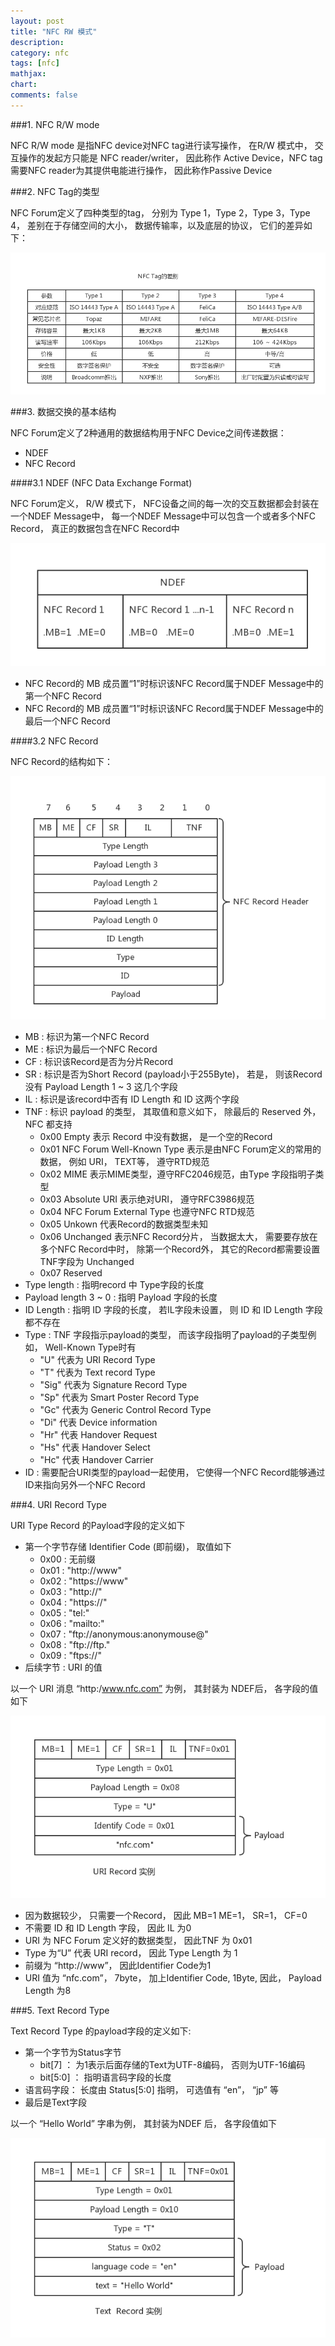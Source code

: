 ```yaml
---
layout: post
title: "NFC RW 模式"
description:
category: nfc
tags: [nfc]
mathjax: 
chart:
comments: false
---
```


###1. NFC R/W mode

NFC R/W mode 是指NFC device对NFC tag进行读写操作， 在R/W 模式中， 交互操作的发起方只能是 NFC reader/writer， 因此称作 Active Device，NFC tag需要NFC reader为其提供电能进行操作， 因此称作Passive Device

###2. NFC Tag的类型

NFC Forum定义了四种类型的tag， 分别为 Type 1，Type 2，Type 3，Type 4， 差别在于存储空间的大小， 数据传输率，以及底层的协议， 它们的差异如下：

![NFC Tag的差异](/images/nfc/nfc-tags.png)

###3. 数据交换的基本结构

NFC Forum定义了2种通用的数据结构用于NFC Device之间传递数据：

+ NDEF
+ NFC Record

####3.1 NDEF (NFC Data Exchange Format)

NFC Forum定义， R/W 模式下， NFC设备之间的每一次的交互数据都会封装在一个NDEF Message中， 每一个NDEF Message中可以包含一个或者多个NFC Record， 真正的数据包含在NFC Record中

![NDEF](/images/nfc/NDEF.png)

+ NFC Record的 MB 成员置“1”时标识该NFC Record属于NDEF Message中的第一个NFC Record
+ NFC Record的 MB 成员置“1”时标识该NFC Record属于NDEF Message中的最后一个NFC Record

####3.2 NFC Record

NFC Record的结构如下：

![NFC Record](/images/nfc/NFC-Record.png)

+ MB : 标识为第一个NFC Record
+ ME : 标识为最后一个NFC Record
+ CF : 标识该Record是否为分片Record
+ SR : 标识是否为Short Record (payload小于255Byte)， 若是， 则该Record没有 Payload Length 1 ~ 3 这几个字段
+ IL : 标识是该record中否有 ID Length 和 ID 这两个字段
+ TNF : 标识 payload 的类型， 其取值和意义如下， 除最后的 Reserved 外， NFC 都支持
   + 0x00 Empty 表示 Record 中没有数据， 是一个空的Record 
   + 0x01 NFC Forum Well-Known Type 表示是由NFC Forum定义的常用的数据， 例如 URI， TEXT等， 遵守RTD规范
   + 0x02 MIME 表示MIME类型，遵守RFC2046规范，由Type 字段指明子类型
   + 0x03 Absolute URI 表示绝对URI， 遵守RFC3986规范
   + 0x04 NFC Forum External Type 也遵守NFC RTD规范
   + 0x05 Unkown 代表Record的数据类型未知
   + 0x06 Unchanged 表示NFC Record分片， 当数据太大， 需要要存放在多个NFC Record中时， 除第一个Record外， 其它的Record都需要设置TNF字段为 Unchanged
   + 0x07 Reserved
+ Type length : 指明record 中 Type字段的长度
+ Payload length 3 ~ 0 : 指明 Payload 字段的长度
+ ID Length : 指明 ID 字段的长度， 若IL字段未设置， 则 ID 和 ID Length 字段都不存在
+ Type : TNF 字段指示payload的类型， 而该字段指明了payload的子类型例如， Well-Known Type时有
   + "U" 代表为 URI Record Type 
   + "T" 代表为 Text record Type
   + "Sig" 代表为 Signature Record Type
   + "Sp" 代表为 Smart Poster Record Type
   + "Gc" 代表为 Generic Control Record Type
   + "Di" 代表 Device information
   + "Hr" 代表 Handover Request 	
   + "Hs" 代表 Handover Select
   + "Hc" 代表 Handover Carrier
+ ID : 需要配合URI类型的payload一起使用， 它使得一个NFC Record能够通过ID来指向另外一个NFC Record

###4. URI Record Type

URI Type Record 的Payload字段的定义如下

+ 第一个字节存储 Identifier Code (即前缀)， 取值如下
   + 0x00 : 无前缀 
   + 0x01 : "http://www"
   + 0x02 : "https://www"
   + 0x03 : "http://"
   + 0x04 : "https://"
   + 0x05 : "tel:"
   + 0x06 : "mailto:"
   + 0x07 : "ftp://anonymous:anonymouse@"
   + 0x08 : "ftp://ftp."
   + 0x09 : "ftps://"
+ 后续字节 : URI 的值

以一个 URI 消息 “http:/www.nfc.com” 为例， 其封装为 NDEF后， 各字段的值如下

![URI record 实例](/images/nfc/NFC-Record-sample-uri.png)

+ 因为数据较少， 只需要一个Record， 因此 MB=1 ME=1， SR=1， CF=0
+ 不需要 ID 和 ID Length 字段， 因此 IL 为0
+ URI 为 NFC Forum 定义好的数据类型， 因此TNF 为 0x01
+ Type 为“U” 代表 URI record， 因此 Type Length 为 1
+ 前缀为 “http://www”， 因此Identifier Code为1
+ URI 值为 “nfc.com”， 7byte， 加上Identifier Code, 1Byte,  因此， Payload Length 为8

###5. Text Record Type

Text Record Type 的payload字段的定义如下:

+ 第一个字节为Status字节
   + bit[7] ： 为1表示后面存储的Text为UTF-8编码， 否则为UTF-16编码
   + bit[5:0] ： 指明语言码字段的长度
+ 语言码字段： 长度由 Status[5:0] 指明， 可选值有 “en”， “jp” 等
+ 最后是Text字段

以一个 “Hello World” 字串为例， 其封装为NDEF 后， 各字段值如下

![URI record 实例](/images/nfc/NFC-Record-sample-text.png)
